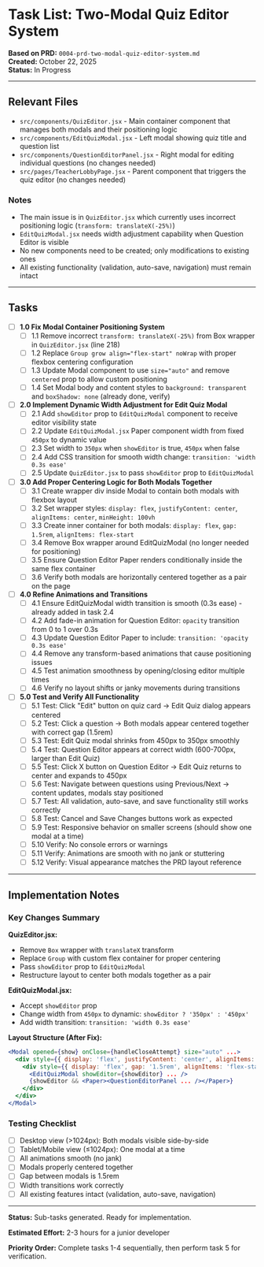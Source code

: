 # Task List: Two-Modal Quiz Editor System

**Based on PRD:** `0004-prd-two-modal-quiz-editor-system.md`  
**Created:** October 22, 2025  
**Status:** In Progress

---

## Relevant Files

- `src/components/QuizEditor.jsx` - Main container component that manages both modals and their positioning logic
- `src/components/EditQuizModal.jsx` - Left modal showing quiz title and question list
- `src/components/QuestionEditorPanel.jsx` - Right modal for editing individual questions (no changes needed)
- `src/pages/TeacherLobbyPage.jsx` - Parent component that triggers the quiz editor (no changes needed)

### Notes

- The main issue is in `QuizEditor.jsx` which currently uses incorrect positioning logic (`transform: translateX(-25%)`)
- `EditQuizModal.jsx` needs width adjustment capability when Question Editor is visible
- No new components need to be created; only modifications to existing ones
- All existing functionality (validation, auto-save, navigation) must remain intact

---

## Tasks

- [ ] **1.0 Fix Modal Container Positioning System**
  - [ ] 1.1 Remove incorrect `transform: translateX(-25%)` from Box wrapper in `QuizEditor.jsx` (line 218)
  - [ ] 1.2 Replace `Group grow align="flex-start" noWrap` with proper flexbox centering configuration
  - [ ] 1.3 Update Modal component to use `size="auto"` and remove `centered` prop to allow custom positioning
  - [ ] 1.4 Set Modal body and content styles to `background: transparent` and `boxShadow: none` (already done, verify)

- [ ] **2.0 Implement Dynamic Width Adjustment for Edit Quiz Modal**
  - [ ] 2.1 Add `showEditor` prop to `EditQuizModal` component to receive editor visibility state
  - [ ] 2.2 Update `EditQuizModal.jsx` Paper component width from fixed `450px` to dynamic value
  - [ ] 2.3 Set width to `350px` when `showEditor` is true, `450px` when false
  - [ ] 2.4 Add CSS transition for smooth width change: `transition: 'width 0.3s ease'`
  - [ ] 2.5 Update `QuizEditor.jsx` to pass `showEditor` prop to `EditQuizModal`

- [ ] **3.0 Add Proper Centering Logic for Both Modals Together**
  - [ ] 3.1 Create wrapper div inside Modal to contain both modals with flexbox layout
  - [ ] 3.2 Set wrapper styles: `display: flex`, `justifyContent: center`, `alignItems: center`, `minHeight: 100vh`
  - [ ] 3.3 Create inner container for both modals: `display: flex`, `gap: 1.5rem`, `alignItems: flex-start`
  - [ ] 3.4 Remove Box wrapper around EditQuizModal (no longer needed for positioning)
  - [ ] 3.5 Ensure Question Editor Paper renders conditionally inside the same flex container
  - [ ] 3.6 Verify both modals are horizontally centered together as a pair on the page

- [ ] **4.0 Refine Animations and Transitions**
  - [ ] 4.1 Ensure EditQuizModal width transition is smooth (0.3s ease) - already added in task 2.4
  - [ ] 4.2 Add fade-in animation for Question Editor: `opacity` transition from 0 to 1 over 0.3s
  - [ ] 4.3 Update Question Editor Paper to include: `transition: 'opacity 0.3s ease'`
  - [ ] 4.4 Remove any transform-based animations that cause positioning issues
  - [ ] 4.5 Test animation smoothness by opening/closing editor multiple times
  - [ ] 4.6 Verify no layout shifts or janky movements during transitions

- [ ] **5.0 Test and Verify All Functionality**
  - [ ] 5.1 Test: Click "Edit" button on quiz card → Edit Quiz dialog appears centered
  - [ ] 5.2 Test: Click a question → Both modals appear centered together with correct gap (1.5rem)
  - [ ] 5.3 Test: Edit Quiz modal shrinks from 450px to 350px smoothly
  - [ ] 5.4 Test: Question Editor appears at correct width (600-700px, larger than Edit Quiz)
  - [ ] 5.5 Test: Click X button on Question Editor → Edit Quiz returns to center and expands to 450px
  - [ ] 5.6 Test: Navigate between questions using Previous/Next → content updates, modals stay positioned
  - [ ] 5.7 Test: All validation, auto-save, and save functionality still works correctly
  - [ ] 5.8 Test: Cancel and Save Changes buttons work as expected
  - [ ] 5.9 Test: Responsive behavior on smaller screens (should show one modal at a time)
  - [ ] 5.10 Verify: No console errors or warnings
  - [ ] 5.11 Verify: Animations are smooth with no jank or stuttering
  - [ ] 5.12 Verify: Visual appearance matches the PRD layout reference

---

## Implementation Notes

### Key Changes Summary

**QuizEditor.jsx:**
- Remove `Box` wrapper with `translateX` transform
- Replace `Group` with custom flex container for proper centering
- Pass `showEditor` prop to `EditQuizModal`
- Restructure layout to center both modals together as a pair

**EditQuizModal.jsx:**
- Accept `showEditor` prop
- Change width from `450px` to dynamic: `showEditor ? '350px' : '450px'`
- Add width transition: `transition: 'width 0.3s ease'`

**Layout Structure (After Fix):**
```jsx
<Modal opened={show} onClose={handleCloseAttempt} size="auto" ...>
  <div style={{ display: 'flex', justifyContent: 'center', alignItems: 'center', minHeight: '100vh' }}>
    <div style={{ display: 'flex', gap: '1.5rem', alignItems: 'flex-start' }}>
      <EditQuizModal showEditor={showEditor} ... />
      {showEditor && <Paper><QuestionEditorPanel ... /></Paper>}
    </div>
  </div>
</Modal>
```

### Testing Checklist
- [ ] Desktop view (>1024px): Both modals visible side-by-side
- [ ] Tablet/Mobile view (≤1024px): One modal at a time
- [ ] All animations smooth (no jank)
- [ ] Modals properly centered together
- [ ] Gap between modals is 1.5rem
- [ ] Width transitions work correctly
- [ ] All existing features intact (validation, auto-save, navigation)

---

**Status:** Sub-tasks generated. Ready for implementation.

**Estimated Effort:** 2-3 hours for a junior developer

**Priority Order:** Complete tasks 1-4 sequentially, then perform task 5 for verification.

